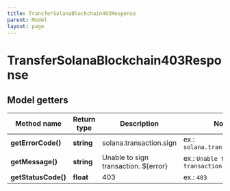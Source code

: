 ```yaml
---
title: TransferSolanaBlockchain403Response
parent: Model
layout: page
---
```


# TransferSolanaBlockchain403Response

## Model getters

Method name | Return type | Description | Notes
------------ | ------------- | ------------- | -------------
**getErrorCode()** | **string** | solana.transaction.sign | ex.: `solana.transaction.sign`
**getMessage()** | **string** | Unable to sign transaction. ${error} | ex.: `Unable to sign transaction. ${error}`
**getStatusCode()** | **float** | 403 | ex.: `403`

